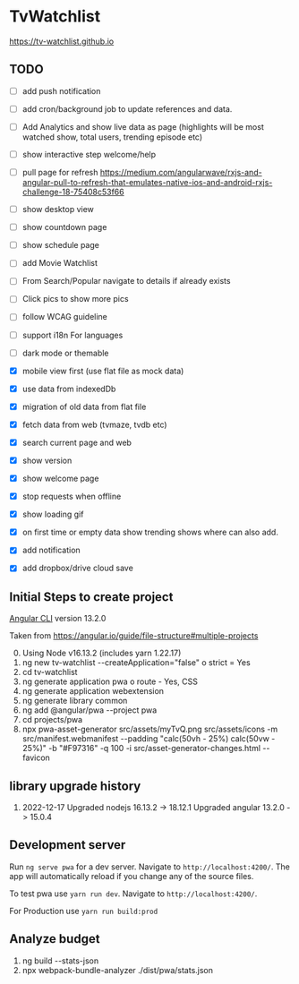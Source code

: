 # TvWatchlist

https://tv-watchlist.github.io

## TODO
- [ ] add push notification
- [ ] add cron/background job to update references and data.

- [ ] Add Analytics and show live data as page (highlights will be most watched show, total users, trending episode etc)
- [ ] show interactive step welcome/help
- [ ] pull page for refresh https://medium.com/angularwave/rxjs-and-angular-pull-to-refresh-that-emulates-native-ios-and-android-rxjs-challenge-18-75408c53f66
- [ ] show desktop view
- [ ] show countdown page
- [ ] show schedule page
- [ ] add Movie Watchlist
- [ ] From Search/Popular navigate to details if already exists
- [ ] Click pics to show more pics

- [ ] follow WCAG guideline 
- [ ] support i18n For languages
- [ ] dark mode or themable
- [x] mobile view first (use flat file as mock data)
- [x] use data from indexedDb
- [x] migration of old data from flat file
- [x] fetch data from web (tvmaze, tvdb etc)
- [x] search current page and web
- [x] show version
- [x] show welcome page
- [x] stop requests when offline
- [x] show loading gif
- [x] on first time or empty data show trending shows where can also add.
- [x] add notification
- [x] add dropbox/drive cloud save


## Initial Steps to create project

[Angular CLI](https://github.com/angular/angular-cli) version 13.2.0

Taken from https://angular.io/guide/file-structure#multiple-projects

0) Using Node v16.13.2 (includes yarn 1.22.17) 
1) ng new tv-watchlist --createApplication="false"
    o strict = Yes
2) cd tv-watchlist
3) ng generate application pwa
    o route - Yes, CSS 
4) ng generate application webextension
5) ng generate library common
6) ng add @angular/pwa --project pwa
7) cd projects/pwa 
8) npx pwa-asset-generator src/assets/myTvQ.png src/assets/icons -m src/manifest.webmanifest --padding "calc(50vh - 25%) calc(50vw - 25%)" -b "#F97316" -q 100 -i src/asset-generator-changes.html --favicon

## library upgrade history

1) 2022-12-17
    Upgraded nodejs 16.13.2 -> 18.12.1
    Upgraded angular 13.2.0 -> 15.0.4


## Development server

Run `ng serve pwa` for a dev server. Navigate to `http://localhost:4200/`. 
The app will automatically reload if you change any of the source files.

To test pwa use `yarn run dev`. Navigate to `http://localhost:4200/`. 

For Production use `yarn run build:prod`

## Analyze budget
1) ng build --stats-json
2) npx webpack-bundle-analyzer ./dist/pwa/stats.json
